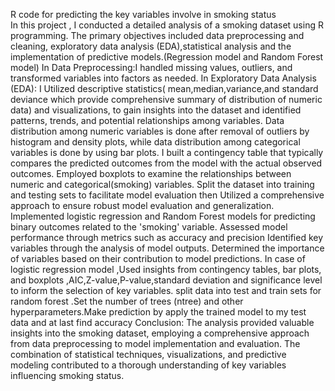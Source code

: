 R code for predicting the key variables involve in smoking status  
In this project , I conducted a detailed analysis of a smoking dataset using R programming. The primary objectives included data preprocessing and cleaning, exploratory data analysis (EDA),statistical analysis and the implementation of predictive models.(Regression model and Random Forest model)
In Data Preprocessing:I handled missing values, outliers, and transformed variables into factors as needed.
In Exploratory Data Analysis (EDA): I Utilized descriptive statistics( mean,median,variance,and standard deviance which provide comprehensive summary of distribution of numeric data) and visualizations, to gain insights into the dataset and identified patterns, trends, and potential relationships among variables. Data distribution among numeric variables is done after removal of outliers by histogram and density plots, while data distribution among categorical variables is done by using bar plots.
I built a contingency table that typically compares the predicted outcomes from the model with the actual observed outcomes. 
Employed boxplots to examine the relationships between numeric and categorical(smoking) variables.
Split the dataset into training and testing sets to facilitate model evaluation then Utilized a comprehensive approach to ensure robust model evaluation and generalization.
Implemented logistic regression and Random Forest models for predicting binary outcomes related to the 'smoking' variable.
Assessed model performance through metrics such as accuracy and precision 
Identified key variables through the analysis of model outputs.
Determined the importance of variables based on their contribution to model predictions.
In case of logistic regression model ,Used insights from contingency tables, bar plots, and boxplots ,AIC,Z-value,P-value,standard deviation and significance level to inform the selection of key variables.
split data into test and train sets for random forest .Set the number of trees (ntree) and other hyperparameters.Make prediction by apply the trained model to my test data and at last find accuracy
Conclusion:
The analysis provided valuable insights into the smoking dataset, employing a comprehensive approach from data preprocessing to model implementation and evaluation. The combination of statistical techniques, visualizations, and predictive modeling contributed to a thorough understanding of key variables influencing smoking status.
